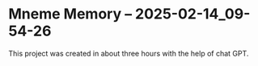 # Mneme Memory – 2025-02-14_09-54-26

This project was created in about three hours with the help of chat GPT.